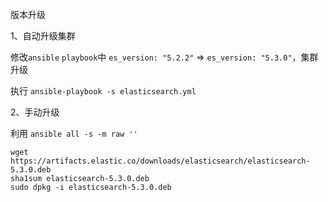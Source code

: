 版本升级

1、自动升级集群

修改`ansible` `playbook`中 `es_version: "5.2.2"` =&gt; `es_version: "5.3.0"`，集群升级

执行 `ansible-playbook -s elasticsearch.yml`

2、手动升级 

利用 `ansible all -s -m raw ''`

```
wget https://artifacts.elastic.co/downloads/elasticsearch/elasticsearch-5.3.0.deb
sha1sum elasticsearch-5.3.0.deb 
sudo dpkg -i elasticsearch-5.3.0.deb
```



